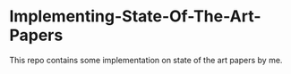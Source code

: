 # Implementing-State-Of-The-Art-Papers 
This repo contains some implementation on state of the art papers by me. 
